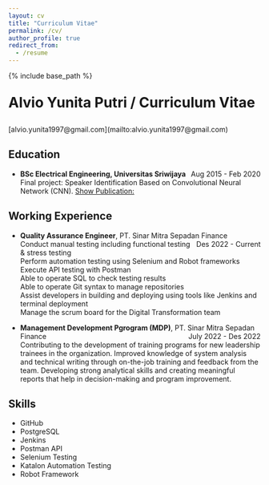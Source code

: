 ```yaml
---
layout: cv
title: "Curriculum Vitae"
permalink: /cv/
author_profile: true
redirect_from:
  - /resume
---
```


{% include base_path %}
<p style="font-size: 2em; font-weight: bold;">Alvio Yunita Putri / Curriculum Vitae</p>
[alvio.yunita1997@gmail.com](mailto:alvio.yunita1997@gmail.com)

[//]: # (I am an assistant professor at MBZUAI. I obtained my Ph.D. from the University of Edinburgh’s Institute for Language, Cognition, and Computation, where I focused on enhancing the training and inference speed of machine translation. My studies were supervised by Dr. Kenneth Heafield and Dr. Rico Sennrich. Presently, my research centers on multilingual, low-resource, and low-compute NLP. I have worked on lightweight models via distillation, as well as adapting models to unseen languages in cases of limited training data.)
[//]: # (I have been developing various multilingual large language models such as BLOOMZ/mT0, Jais, Bactrian-X, and more. I have also worked on building multilingual and under-represented NLP resources and benchmarks, especially those that capture local culture and nuances, some of which were awarded best resource papers.)
[//]: # (In the past, I have gained industry experience at companies such as Amazon, Google, and Apple.)


## Education

* **BSc Electrical Engineering, Universitas Sriwijaya** <span style="float: right;">Aug 2015 - Feb 2020</span>\
  <span class='desc'>Final project: Speaker Identification Based on Convolutional Neural Network (CNN). [Show Publication:](https://repository.unsri.ac.id/24188/)</span>
  

## Working Experience

* **Quality Assurance Engineer**, PT. Sinar Mitra Sepadan Finance <span style="float: right;"> Des 2022 - Current</span>\
  <span class='desc'>Conduct manual testing including functional testing & stress testing</span>\
  <span class='desc'>Perform automation testing using Selenium and Robot frameworks</span>\
  <span class='desc'>Execute API testing with Postman</span>\
  <span class='desc'>Able to operate SQL to check testing results</span>\
  <span class='desc'>Able to operate Git syntax to manage repositories</span>\
  <span class='desc'>Assist developers in building and deploying using tools like Jenkins and terminal deployment</span>\
  <span class='desc'>Manage the scrum board for the Digital Transformation team</span>

* **Management Development Pgrogram (MDP)**, PT. Sinar Mitra Sepadan Finance <span style="float: right;"> July 2022 - Des 2022</span>\
 <span class='desc'>Contributing to the development of training programs for new leadership trainees in the organization. Improved knowledge of system analysis and technical writing through on-the-job training and feedback from the team. Developing strong analytical skills and creating meaningful reports that help in decision-making and program improvement.</span>
  



## Skills

* GitHub
* PostgreSQL
* Jenkins
* Postman API
* Selenium Testing
* Katalon Automation Testing
* Robot Framework

